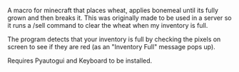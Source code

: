 A macro for minecraft that places wheat, applies bonemeal until its fully grown and then breaks it. 
This was originally made to be used in a server so it runs a /sell command to clear the wheat when my inventory is full.

The program detects that your inventory is full by checking the pixels on screen to see if they are red (as an "Inventory Full" message pops up).

Requires Pyautogui and Keyboard to be installed.
